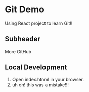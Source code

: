 # Git Demo

Using React project to learn Git!!

## Subheader

More GitHub

## Local Development

1. Open index.htnml in your browser.
2. uh oh! this was a mistake!!!

